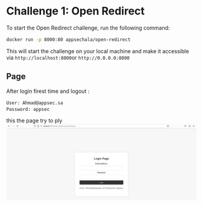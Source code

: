# Challenge 1: Open Redirect

To start the Open Redirect challenge, run the following command:

```bash
docker run -p 8000:80 appsechala/open-redirect
```
This will start the challenge on your local machine and make it accessible via `http://localhost:8000`or `http://0.0.0.0:8000`

## Page

After login firest time and logout :

```bash
User: Ahmad@appsec.sa 
Password: appsec
```
this the page try to ply
![CTF openredirect](image.png "Open Redirect CTF")
